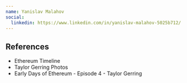 ```yaml
---
name: Yanislav Malahov
social:
  linkedin: https://www.linkedin.com/in/yanislav-malahov-5025b712/
---
```


## References



- Ethereum Timeline
- Taylor Gerring Photos
- Early Days of Ethereum - Episode 4 - Taylor Gerring